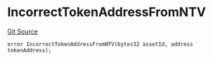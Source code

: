 # IncorrectTokenAddressFromNTV
[Git Source](https://github.com/matter-labs/zksync-contracts/blob/a1506a91fd7e3b73aa6fe10caf12e32f39e26211/contracts/l1-contracts/common/L1ContractErrors.sol)


```solidity
error IncorrectTokenAddressFromNTV(bytes32 assetId, address tokenAddress);
```


